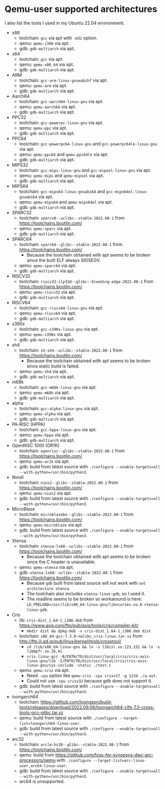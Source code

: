 # Qemu-user supported architectures
I also list the tools I used in my Ubuntu 22.04 environment.

* x86
    * toolchain: `gcc` via apt with `-m32` option.
    * qemu: `qemu-i386` via apt.
    * gdb: `gdb-multiarch` via apt.
* x64
    * toolchain: `gcc` via apt.
    * qemu: `qemu-x86_64` via apt.
    * gdb: `gdb-multiarch` via apt.
* ARM
    * toolchain: `gcc-arm-linux-gnueabihf` via apt.
    * qemu: `qemu-arm` via apt.
    * gdb: `gdb-multiarch` via apt.
* Aarch64
    * toolchain: `gcc-aarch64-linux-gnu` via apt.
    * qemu: `qemu-aarch64` via apt.
    * gdb: `gdb-multiarch` via apt.
* PPC32
    * toolchain: `gcc-powerpc-linux-gnu` via apt.
    * qemu: `qemu-ppc` via apt.
    * gdb: `gdb-multiarch` via apt.
* PPC64
    * toolchain: `gcc-powerpc64-linux-gnu` and `gcc-powerpc64le-linux-gnu` via apt.
    * qemu: `qemu-ppc64` and `qemu-ppc64le` via apt.
    * gdb: `gdb-multiarch` via apt.
* MIPS32
    * toolchain: `gcc-mips-linux-gnu` and `gcc-mipsel-linux-gnu` via apt.
    * qemu: `qemu-mips` and `qemu-mipsel` via apt.
    * gdb: `gdb-multiarch` via apt.
* MIPS64
    * toolchain: `gcc-mips64-linux-gnuabi64` and `gcc-mips64el-linux-gnuabi64` via apt.
    * qemu: `qemu-mips64` and `qemu-mips64el` via apt.
    * gdb: `gdb-multiarch` via apt.
* SPARC32
    * toolchain: `sparcv8--uclibc--stable-2022.08-1` from https://toolchains.bootlin.com/
    * qemu: `qemu-sparc` via apt.
    * gdb: `gdb-multiarch` via apt.
* SPARC64
    * toolchain: `sparc64--glibc--stable-2022.08-1` from https://toolchains.bootlin.com/
        * Because the toolchain obtained with apt seems to be broken since the built ELF always SIGSEGV.
    * qemu: `qemu-sparc64` via apt.
    * gdb: `gdb-multiarch` via apt.
* RISCV32
    * toolchain: `riscv32-ilp32d--glibc--bleeding-edge-2022.08-1` from https://toolchains.bootlin.com/
    * qemu: `qemu-riscv32` via apt.
    * gdb: `gdb-multiarch` via apt.
* RISCV64
    * toolchain: `gcc-riscv64-linux-gnu` via apt.
    * qemu: `qemu-riscv64` via apt.
    * gdb: `gdb-multiarch` via apt.
* s390x
    * toolchain: `gcc-s390x-linux-gnu` via apt.
    * qemu: `qemu-s390x` via apt.
    * gdb: `gdb-multiarch` via apt.
* sh4
    * toolchain: `sh-sh4--uclibc--stable-2022.08-1` from https://toolchains.bootlin.com/
        * Because the toolchain obtained with apt seems to be broken since static build is failed.
    * qemu: `qemu-sh4` via apt.
    * gdb: `gdb-multiarch` via apt.
* m68k
    * toolchain: `gcc-m68k-linux-gnu` via apt.
    * qemu: `qemu-m68k` via apt.
    * gdb: `gdb-multiarch` via apt.
* alpha
    * toolchain: `gcc-alpha-linux-gnu` via apt.
    * qemu: `qemu-alpha` via apt.
    * gdb: `gdb-multiarch` via apt.
* PA-RISC (HPPA)
    * toolchain: `gcc-hppa-linux-gnu` via apt.
    * qemu: `qemu-hppa` via apt.
    * gdb: `gdb-multiarch` via apt.
* OpenRISC 1000 (OR1K)
    * toolchain: `openrisc--glibc--stable-2022.08-1` from https://toolchains.bootlin.com/
    * qemu: `qemu-or1k` via apt.
    * gdb: build from latest source with `./configure --enable-targets=all --with-python=/usr/bin/python3`.
* NiosII
    * toolchain: `nios2--glibc--stable-2022.08-1` from https://toolchains.bootlin.com/
    * qemu: `qemu-nios2` via apt.
    * gdb: build from latest source with `./configure --enable-targets=all --with-python=/usr/bin/python3`.
* MicroBlaze
    * toolchain: `microblazebe--glibc--stable-2022.08-1` from https://toolchains.bootlin.com/
    * qemu: `qemu-microblaze` via apt.
    * gdb: build from latest source with `./configure --enable-targets=all --with-python=/usr/bin/python3`.
* Xtensa
    * toolchain: `xtensa-lx60--uclibc--stable-2022.08-1` from https://toolchains.bootlin.com/
        * Because the toolchain obtained with apt seems to be broken since the C header is unavailable.
    * qemu: `qemu-xtensa` via apt.
    * gdb: `xtensa-lx60--uclibc--stable-2022.08-1` from https://toolchains.bootlin.com/
        * Because `gdb` built from latest source will not work with `set architecture xtensa`.
        * The toolchain also includes `xtensa-linux-gdb`, so I used it.
        * The readline seems to be broken so workaround is here: `LD_PRELOAD=/usr/lib/x86_64-linux-gnu/libncurses.so.6 xtensa-linux-gdb`.
* Cris
    * lib: `cris-dist_1.64-1_i386.deb` from https://www.axis.com/ftp/pub/axis/tools/cris/compiler-kit/
        * `mkdir dist && dpkg-deb -x cris-dist_1.64-1_i386.deb dist`
    * toolchain: `x86_64-gcc-7.3.0-nolibc_cris-linux.tar.xz` from http://ftp.iij.ad.jp/pub/linux/kernel/tools/crosstool/
        * `cd /lib/x86_64-linux-gnu && ln -s libisl.so.{23,15} && ln -s libmpfr.so.{6,4}`
        * `cris-linux-gcc -B/PATH/TO/dist/usr/local/cris/cris-axis-linux-gnu/lib -I/PATH/TO/dist/usr/local/cris/cris-axis-linux-gnu/sys-include -static ./test.c`
    * qemu: `qemu-cris` via apt.
        * Need `-cpu` option like `qemu-cris -cpu crisv17 -g 1234 ./a.out`.
        * Could not use `-cpu crisv32` because gdb does not support it.
    * gdb: build from latest source with `./configure --enable-targets=all --with-python=/usr/bin/python3`.
* loongarch64
    * toolchain: https://github.com/loongson/build-tools/releases/download/2022.09.06/loongarch64-clfs-7.3-cross-tools-gcc-glibc.tar.xz
    * qemu: build from latest source with `./configure --target-list=loongarch64-linux-user`.
    * gdb: build from latest source with `./configure --enable-targets=all --with-python=/usr/bin/python3`.
* arc32
    * toolchain: `arcle-hs38--glibc--stable-2022.08-1` from https://toolchains.bootlin.com/
    * qemu: build from https://github.com/foss-for-synopsys-dwc-arc-processors/qemu with `./configure --target-list=arc-linux-user,arc64-linux-user`.
    * gdb: build from latest source with `./configure --enable-targets=all --with-python=/usr/bin/python3`.
    * arc64 is unsupported.
